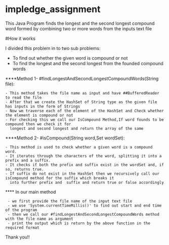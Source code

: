 # impledge_assignment
This Java Program finds the longest and the second longest compound word formed by combining two or more words from the inputs text file

#How it works

I divided this problem in to two sub problems:
   - To find out whether the given word is compound or not
   - To find the longest and the second longest from the founded compound words



                                               

****Method 1- #findLongestAndSecondLongestCompoundWords(String file):

    - This method takes the file name as input and have ##BufferedReader to read the file
    - After that we create the HashSet of String type as the given file has inputs in the form of Strings
    - Now we traverse each of the element of the HashSet and Check whether the element is compound or not
    - For checking this we call our IsCompound Method,If word founds to be compound then we check it for 
      longest and second longest and return the array of the same

      

                                         

****Method 2- #isCompound(String word,Set<String> wordSet):

    - This method is used to check whether a given word is a compound word.
    - It iterates through the characters of the word, splitting it into a prefix and a suffix.
    - It checks if both the prefix and suffix exist in the wordSet and, if so, returns true.
    - If suffix do not exist in the HashSet then we recursively call our isCompound method for the suffix which breaks it 
      into further prefix and  suffix and return true or false accordingly




**** In our main method 

     - we first provide the file name of the input text file
     - we use 'System.currentTimeMillis()' to find out start and end time of the program
     - then we call our #findLongestAndSecondLongestCompoundWords method with the file name as argument
     - print the output which is return by the above function in the required format 


Thank you!!
                                                        
  
